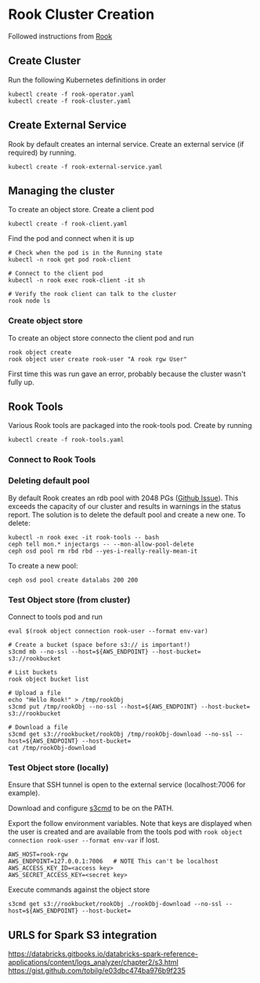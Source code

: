 # Rook Cluster Creation

Followed instructions from [Rook](https://github.com/rook/rook)

## Create Cluster

Run the following Kubernetes definitions in order

```
kubectl create -f rook-operator.yaml
kubectl create -f rook-cluster.yaml
```

## Create External Service

Rook by default creates an internal service. Create an external service (if required) by
running.

```
kubectl create -f rook-external-service.yaml
```

## Managing the cluster

To create an object store. Create a client pod

```
kubectl create -f rook-client.yaml
```

Find the pod and connect when it is up

```
# Check when the pod is in the Running state
kubectl -n rook get pod rook-client

# Connect to the client pod
kubectl -n rook exec rook-client -it sh

# Verify the rook client can talk to the cluster
rook node ls
```

### Create object store

To create an object store connecto the client pod and run

```
rook object create
rook object user create rook-user "A rook rgw User"
```

First time this was run gave an error, probably because the cluster wasn't fully up.

## Rook Tools

Various Rook tools are packaged into the rook-tools pod. Create by running

```
kubectl create -f rook-tools.yaml
```

### Connect to Rook Tools

### Deleting default pool

By default Rook creates an rdb pool with 2048 PGs ([Github Issue](https://github.com/rook/rook/issues/554)). This exceeds the capacity of our
cluster and results in warnings in the status report. The solution is to delete the
default pool and create a new one. To delete:

```
kubectl -n rook exec -it rook-tools -- bash
ceph tell mon.* injectargs -- --mon-allow-pool-delete
ceph osd pool rm rbd rbd --yes-i-really-really-mean-it
```

To create a new pool:

```
ceph osd pool create datalabs 200 200
```

### Test Object store (from cluster)

Connect to tools pod and run

```
eval $(rook object connection rook-user --format env-var)

# Create a bucket (space before s3:// is important!)
s3cmd mb --no-ssl --host=${AWS_ENDPOINT} --host-bucket=  s3://rookbucket

# List buckets
rook object bucket list

# Upload a file
echo "Hello Rook!" > /tmp/rookObj
s3cmd put /tmp/rookObj --no-ssl --host=${AWS_ENDPOINT} --host-bucket=  s3://rookbucket

# Download a file
s3cmd get s3://rookbucket/rookObj /tmp/rookObj-download --no-ssl --host=${AWS_ENDPOINT} --host-bucket=
cat /tmp/rookObj-download
```

### Test Object store (locally)

Ensure that SSH tunnel is open to the external service (localhost:7006 for example).

Download and configure [s3cmd](http://s3tools.org/) to be on the PATH.

Export the follow environment variables. Note that keys are displayed when the user is created and are available from the tools pod with
```rook object connection rook-user --format env-var``` if lost.

```
AWS_HOST=rook-rgw
AWS_ENDPOINT=127.0.0.1:7006   # NOTE This can't be localhost
AWS_ACCESS_KEY_ID=<access key>
AWS_SECRET_ACCESS_KEY=<secret key>
```

Execute commands against the object store

```
s3cmd get s3://rookbucket/rookObj ./rookObj-download --no-ssl --host=${AWS_ENDPOINT} --host-bucket=
```

## URLS for Spark S3 integration

https://databricks.gitbooks.io/databricks-spark-reference-applications/content/logs_analyzer/chapter2/s3.html
https://gist.github.com/tobilg/e03dbc474ba976b9f235
